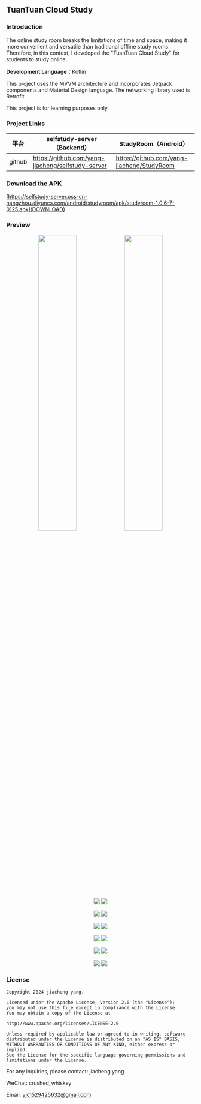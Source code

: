## TuanTuan Cloud Study

### Introduction

The online study room breaks the limitations of time and space, making it more convenient and versatile than traditional offline study rooms. Therefore, in this context, I developed the "TuanTuan Cloud Study" for students to study online.

**Development Language**：Kotlin

This project uses the MVVM architecture and incorporates Jetpack components and Material Design language. The networking library used is Retrofit.

This project is for learning purposes only.



### Project Links

| 平台     | selfstudy-server（Backend）                   | StudyRoom（Android）              |
|--------| ------------------------------------------ | ----------------------------------- |
| github | https://github.com/yang-jiacheng/selfstudy-server | https://github.com/yang-jiacheng/StudyRoom |




### Download the APK

[https://selfstudy-server.oss-cn-hangzhou.aliyuncs.com/android/studyroom/apk/studyroom-1.0.6-7-0125.apk](DOWNLOAD)


### Preview

<center>
    <img src="https://selfstudy-server.oss-cn-hangzhou.aliyuncs.com/android/presentation/login.jpg" width="45%" />
    <img src="https://selfstudy-server.oss-cn-hangzhou.aliyuncs.com/android/presentation/index.jpg" width="45%" />
</center>

<center>
<figure>
<img src="https://selfstudy-server.oss-cn-hangzhou.aliyuncs.com/android/presentation/rank.jpg" />
<img src="https://selfstudy-server.oss-cn-hangzhou.aliyuncs.com/android/presentation/statistics.jpg" />
</figure>
</center>

<center>
<figure>
<img src="https://selfstudy-server.oss-cn-hangzhou.aliyuncs.com/android/presentation/record.jpg" />
<img src="https://selfstudy-server.oss-cn-hangzhou.aliyuncs.com/android/presentation/library.jpg" />
</figure>
</center>

<center>
<figure>
<img src="https://selfstudy-server.oss-cn-hangzhou.aliyuncs.com/android/presentation/librarydetail.jpg" />
<img src="https://selfstudy-server.oss-cn-hangzhou.aliyuncs.com/android/presentation/studying.jpg" />
</figure>
</center>

<center>
<figure>
<img src="https://selfstudy-server.oss-cn-hangzhou.aliyuncs.com/android/presentation/plan.jpg" />
<img src="https://selfstudy-server.oss-cn-hangzhou.aliyuncs.com/android/presentation/personalcenter.jpg" />
</figure>
</center>

<center>
<figure>
<img src="https://selfstudy-server.oss-cn-hangzhou.aliyuncs.com/android/presentation/note.jpg" />
<img src="https://selfstudy-server.oss-cn-hangzhou.aliyuncs.com/android/presentation/editinfo.jpg" />
</figure>
</center>

<center>
<figure>
<img src="https://selfstudy-server.oss-cn-hangzhou.aliyuncs.com/android/presentation/feedback.jpg" />
<img src="https://selfstudy-server.oss-cn-hangzhou.aliyuncs.com/android/presentation/setting.jpg" />
</figure>
</center>

### License

```license
Copyright 2024 jiacheng yang.

Licensed under the Apache License, Version 2.0 (the "License");
you may not use this file except in compliance with the License.
You may obtain a copy of the License at

http://www.apache.org/licenses/LICENSE-2.0

Unless required by applicable law or agreed to in writing, software
distributed under the License is distributed on an "AS IS" BASIS,
WITHOUT WARRANTIES OR CONDITIONS OF ANY KIND, either express or implied.
See the License for the specific language governing permissions and
limitations under the License.
```

For any inquiries, please contact: jiacheng yang

WeChat: crushed_whiskey

Email: yjc1529425632@gmail.com